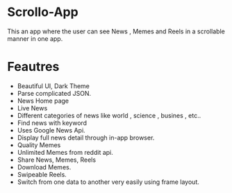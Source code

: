# Scrollo-App 
This an app where the user can see News , Memes and Reels in a scrollable manner in one app.

# Feautres

-  Beautiful UI, Dark Theme
-  Parse complicated JSON.
-  News Home page
-  Live News
-  Different categories of news like world , science , busines , etc..
-  Find news with keyword
-  Uses Google News Api.
-  Display full news detail through in-app browser.
-  Quality Memes 
-  Unlimited Memes from reddit api.
-  Share News, Memes, Reels
-  Download Memes.
-  Swipeable Reels.
-  Switch from one data to another very easily using frame layout.
